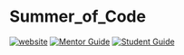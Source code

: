 # Summer_of_Code

 [![website](https://img.shields.io/badge/visit-website-blue.svg)](https://whoami-shubham.github.io/Summer_of_Code/#/ "Summer of Code")
[![Mentor Guide](https://img.shields.io/badge/Mentor-Guide-brightgreen.svg)](https://github.com/whoami-shubham/Summer_of_Code/blob/master/Mentor.md  "Mentor Guide")
[![Student Guide](https://img.shields.io/badge/Student-Guide-green.svg)](https://github.com/whoami-shubham/Summer_of_Code/blob/master/Student.md  "Student Guide")
